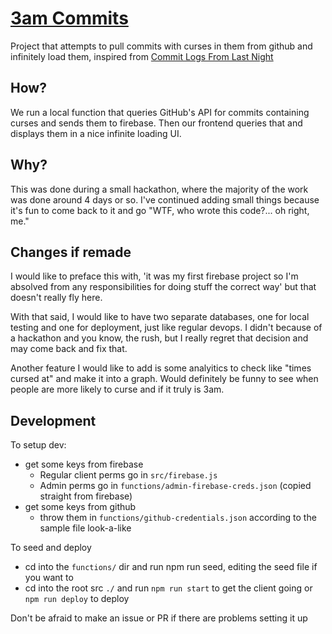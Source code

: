 # [3am Commits](https://am-commits.web.app/)

Project that attempts to pull commits with curses in them from github and infinitely load them, inspired from [Commit Logs From Last Night](http://www.commitlogsfromlastnight.com/)

## How?

We run a local function that queries GitHub's API for commits containing curses and sends them to firebase. Then our frontend queries that and displays them in a nice infinite loading UI.

## Why?

This was done during a small hackathon, where the majority of the work was done around 4 days or so. I've continued adding small things because it's fun to come back to it and go "WTF, who wrote this code?... oh right, me."

## Changes if remade

I would like to preface this with, 'it was my first firebase project so I'm absolved from any responsibilities for doing stuff the correct way' but that doesn't really fly here.

With that said, I would like to have two separate databases, one for local testing and one for deployment, just like regular devops. I didn't because of a hackathon and you know, the rush, but I really regret that decision and may come back and fix that.

Another feature I would like to add is some analyitics to check like "times cursed at" and make it into a graph. Would definitely be funny to see when people are more likely to curse and if it truly is 3am.

## Development

To setup dev:

- get some keys from firebase
  - Regular client perms go in `src/firebase.js`
  - Admin perms go in `functions/admin-firebase-creds.json` (copied straight from firebase)
- get some keys from github
  - throw them in `functions/github-credentials.json` according to the sample file look-a-like

To seed and deploy

- cd into the `functions/` dir and run npm run seed, editing the seed file if you want to
- cd into the root src `./` and run `npm run start` to get the client going or `npm run deploy` to deploy

Don't be afraid to make an issue or PR if there are problems setting it up
